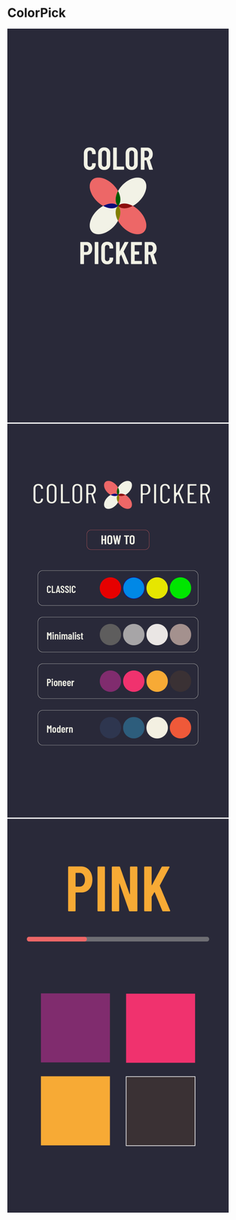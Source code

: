 # ColorPick
![Logo Top Page](logopage.png)
![Start Screen](startscreen.png)
![Pioneer Theme](demopioneer1.png)

